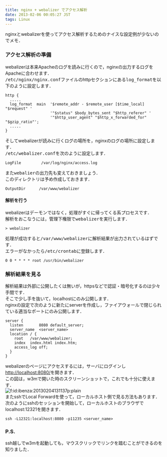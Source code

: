 ```yaml
---
title: nginx + webalizer でアクセス解析
date: 2013-02-06 00:05:27 JST
tags: Linux
---
```


nginxとwebalizerを使ってアクセス解析するためのナイスな設定例が少ないのでメモ．

### アクセス解析の準備

webalizerは本来Apacheのログを読みに行くので，nginxの出力するログをApacheに合わせます．  
<span style="font-family:monospace;">/etc/nginx/nginx.conf</span>ファイルのhttpセクションにある<span style="font-family:monospace">log_format</span>を以下のように設定します．

```
http {
  .....
  log_format  main  '$remote_addr - $remote_user [$time_local] "$request" '
                    '"$status" $body_bytes_sent "$http_referer" '
                    '"$http_user_agent" "$http_x_forwarded_for" "$gzip_ratio"';
  .....
}
```

そしてwebalizerが読みに行くログの場所を，nginxのログの場所に設定します．  
<span style="font-family:monospace">/etc/webalizer.conf</span>を次のように設定します．

```
LogFile         /var/log/nginx/access.log
```

また<span style="font-family:monospace">webalier</span>の出力先も変えておきましょう．  
このディレクトリは予め作成しておきます．

```
OutputDir      /var/www/webalizer
```

#### 解析を行う

webalizerはデーモンではなく，処理がすぐに帰ってくる系プロセスです．  
解析をおこなうには，管理下権限で<span style="font-family:monospace">webalizer</span>を実行します．

```
> webalizer
```

処理が成功すると<span style="font-family:monospace">/var/www/webalizer</span>に解析結果が出力されているはずです．  
エラーがなかったら<span style="font-family:monospace">/etc/crontab</span>に登録します．

```
0 0 * * * * root /usr/bin/webalizer
```

### 解析結果を見る

解析結果は外部に公開したくは無いが，httpsなどで認証・暗号化するのは少々手間です．  
そこで少し手を抜いて，localhostにのみ公開します．  
nginxの設定で次のように新たにserverを作成し，ファイアウォールで閉じられている適当なポートにのみ公開します．

```
server {
  listen       8080 default_server;
  server_name  <server_name>
  location / {
    root   /var/www/webalizer;
    index  index.html index.htm;
    access_log off;
  }
}
```

webalizerのページにアクセスするには，サーバにログインし[http://localhost:8080/](http://localhost:8080/)を開きます．  
この図は，w3mで開いた時のスクリーンショットで，これでも十分に使えます．  
<span itemscope itemtype="http://schema.org/Photograph"><img src="/2013/02/06/20130204131137.png" alt="f:id:ibenza:20130204131137p:plain" title="f:id:ibenza:20130204131137p:plain" class="hatena-fotolife" itemprop="image"></span>  
またsshでLocal Forwardを使って，ローカルホスト側で見る方法もあります．  
次のようにsshのセッションを開始して，ローカルホストのブラウザでlocalhost:12321を開きます．

```
ssh -L12321:localhost:8080 -p11235 <server_name>
```

### P.S.

ssh越しでw3mを起動しても，マウスクリックでリンクを踏むことができるのを知りました．

